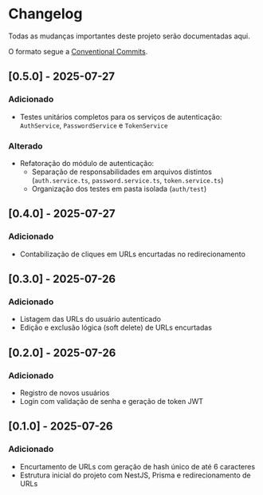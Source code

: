 # Changelog

Todas as mudanças importantes deste projeto serão documentadas aqui.

O formato segue a [Conventional Commits](https://www.conventionalcommits.org/pt-br/v1.0.0/).

## [0.5.0] - 2025-07-27

### Adicionado
- Testes unitários completos para os serviços de autenticação: `AuthService`, `PasswordService` e `TokenService`

### Alterado
- Refatoração do módulo de autenticação:
  - Separação de responsabilidades em arquivos distintos (`auth.service.ts`, `password.service.ts`, `token.service.ts`)
  - Organização dos testes em pasta isolada (`auth/test`)

## [0.4.0] - 2025-07-27

### Adicionado
- Contabilização de cliques em URLs encurtadas no redirecionamento

## [0.3.0] - 2025-07-26

### Adicionado
- Listagem das URLs do usuário autenticado
- Edição e exclusão lógica (soft delete) de URLs encurtadas

## [0.2.0] - 2025-07-26

### Adicionado
- Registro de novos usuários
- Login com validação de senha e geração de token JWT

## [0.1.0] - 2025-07-26

### Adicionado
- Encurtamento de URLs com geração de hash único de até 6 caracteres
- Estrutura inicial do projeto com NestJS, Prisma e redirecionamento de URLs
